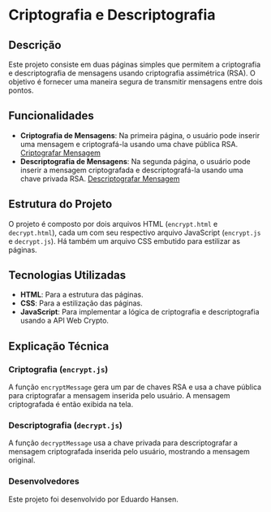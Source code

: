 # Criptografia e Descriptografia

## Descrição
Este projeto consiste em duas páginas simples que permitem a criptografia e descriptografia de mensagens usando criptografia assimétrica (RSA). O objetivo é fornecer uma maneira segura de transmitir mensagens entre dois pontos.

## Funcionalidades
- **Criptografia de Mensagens**: Na primeira página, o usuário pode inserir uma mensagem e criptografá-la usando uma chave pública RSA. [Criptografar Mensagem](encrypt.html)
- **Descriptografia de Mensagens**: Na segunda página, o usuário pode inserir a mensagem criptografada e descriptografá-la usando uma chave privada RSA. [Descriptografar Mensagem](decrypt.html)

## Estrutura do Projeto
O projeto é composto por dois arquivos HTML (`encrypt.html` e `decrypt.html`), cada um com seu respectivo arquivo JavaScript (`encrypt.js` e `decrypt.js`). Há também um arquivo CSS embutido para estilizar as páginas.

## Tecnologias Utilizadas
- **HTML**: Para a estrutura das páginas.
- **CSS**: Para a estilização das páginas.
- **JavaScript**: Para implementar a lógica de criptografia e descriptografia usando a API Web Crypto.

## Explicação Técnica
### Criptografia (`encrypt.js`)
A função `encryptMessage` gera um par de chaves RSA e usa a chave pública para criptografar a mensagem inserida pelo usuário. A mensagem criptografada é então exibida na tela.

### Descriptografia (`decrypt.js`)
A função `decryptMessage` usa a chave privada para descriptografar a mensagem criptografada inserida pelo usuário, mostrando a mensagem original.

### Desenvolvedores
Este projeto foi desenvolvido por Eduardo Hansen.
